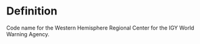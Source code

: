 # Definition

Code name for the Western Hemisphere Regional Center for the IGY World
Warning Agency.
